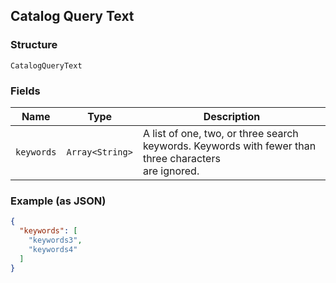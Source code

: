 ## Catalog Query Text

### Structure

`CatalogQueryText`

### Fields

| Name | Type | Description |
|  --- | --- | --- |
| `keywords` | `Array<String>` | A list of one, two, or three search keywords. Keywords with fewer than three characters<br>are ignored. |

### Example (as JSON)

```json
{
  "keywords": [
    "keywords3",
    "keywords4"
  ]
}
```

